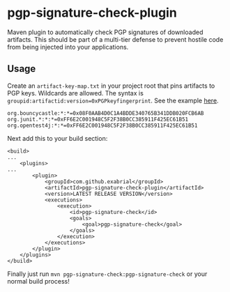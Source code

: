 # pgp-signature-check-plugin
Maven plugin to automatically check PGP signatures of downloaded artifacts. This should be part of a multi-tier defense to prevent hostile code from being injected into your applications.

## Usage
Create an `artifact-key-map.txt` in your project root that pins artifacts to PGP keys. Wildcards are allowed. The syntax is `groupid:artifactid:version=0xPGPkeyfingerprint`. See the example [here](../master/src/test/resources/artifact-key-map.txt).

```
org.bouncycastle:*:*=0x08F0AAB4D0C1A4BDDE340765B341DDB020FCB6AB
org.junit.*:*:*=0xFF6E2C001948C5F2F38B0CC385911F425EC61B51
org.opentest4j:*:*=0xFF6E2C001948C5F2F38B0CC385911F425EC61B51
```

Next add this to your build section:

```
<build>
...
	<plugins>
...
		<plugin>
			<groupId>com.github.exabrial</groupId>
			<artifactId>pgp-signature-check-plugin</artifactId>
			<version>LATEST RELEASE VERSION</version>
			<executions>
				<execution>
					<id>pgp-signature-check</id>
					<goals>
						<goal>pgp-signature-check</goal>
					</goals>
				</execution>
			</executions>
		</plugin>
	</plugins>
</build>
```

Finally just run `mvn pgp-signature-check:pgp-signature-check` or your normal build process!